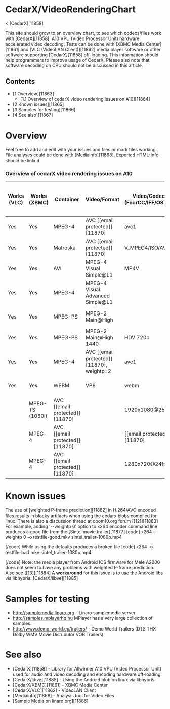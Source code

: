 # CedarX/VideoRenderingChart
< [CedarX][11858]
 
This site should grow to an overview chart, to see which codecs/files work with [CedarX][11858], A10 VPU (Video Processor Unit) hardware accelerated video decoding. 
Tests can be done with [XBMC Media Center][11861] and [VLC (VideoLAN Client)][11862] media player software or other software supporting [CedarX][11858] off-loading. 
This information should help programmers to improve usage of CedarX. Please also note that software decoding on CPU should not be discussed in this article. 
## Contents
  * [1 Overview][11863]
    * [1.1 Overview of cedarX video rendering issues on A10][11864]
  * [2 Known issues][11865]
  * [3 Samples for testing][11866]
  * [4 See also][11867]

# Overview
Feel free to add and edit with your issues and files or mark files working. File analyses could be done with [Mediainfo][11868]. Exported HTML-Info should be linked. 
### Overview of cedarX video rendering issues on A10
Works (VLC) | Works (XBMC) | Container | Video/Format | Video/CodecID (FourCC/IFF/OSType) | Resolution/Framerate | Audio/Format | Bitrate/Samplerate | Audio/Codec_ID (FourCC/IFF/OSType) | SampleFile | issues (XBMC native) | issues (VLC native) | issues (XBMC libhybris) | issues (VLC libhybris) | issues (mplayer [libvdpau-sunxi][11869])   
---|---|---|---|---|---|---|---|---|---|---|---|---|---|---  
Yes | Yes | MPEG-4 | AVC [[email protected]][11870] | avc1 | 1920x1080@25fps | AAC LC | VBR [[email protected]][11870] kHz | AAC | [[1]][11871] | None | None |  |  | unknown video format   
Yes | Yes | Matroska | AVC [[email protected]][11870] | V_MPEG4/ISO/AVC | 1280x720@25fps | - | - | - | [[2]][11872] | None | None |  |  | None   
Yes | Yes | AVI | MPEG-4 Visual Simple@L1 | MP4V | 1920x1080@25fps | MPEG1 Layer 3 | CBR [[email protected]][11870] kHz | MP3 | [[3]][11873] | None | None |  |  | None   
Yes | Yes | MPEG-4 | MPEG-4 Visual Advanced Simple@L1 |  | 1280x720@25fps | - | - | - | [[4]][11874] | Jerky / Rubberbanding playback | None |  |  | None   
Yes | Yes | MPEG-PS | MPEG-2 Main@High |  | 1920x1080@25fps | MPEG1 Layer 2 | CBR [[email protected]][11870] | MP2 | [[5]][11875] | None | None |  |  | None   
Yes | Yes | MPEG-PS | MPEG-2 Main@High 1440 | HDV 720p | 1280x720@25fps | - | - | - | [[6]][11876] | None | None |  |  | None   
Yes | Yes | MPEG-4 | AVC [[email protected]][11870], weightp=2 | avc1 | 1920x1080@24fps | AAC LC | VBR 127Kbps@48 kHz | AAC | [[7]][11877] | Lots of artifacts | Lots of artifacts |  |  | None   
Yes | Yes | WEBM | VP8 | webm | 1920x1080@25fps | vorbis | 996kbps @48/48/24 kHz | VORBIS | [[8]][11878] | None | None |  |  | unknown video format   
|  | MPEG-TS (1080i) | AVC [[email protected]][11870] |  | 1920x1080@25fps | AC3 | CBR 384Kbps@48 kHz |  | [[9]][11879] |  |  | Lag video and sound | None | None   
|  | MPEG-4 | AVC [[email protected]][11870] |  | [[email protected]][11870] | AC3 | CBR 320Kbps@48 kHz |  | [[10]][11880] | Artifacts and lag video | Only artifacts | Only lag video | None | None   
|  | MPEG-4 | AVC [[email protected]][11870] |  | 1280x720@24fps | DTS | CBR 2 046 Kbps / 1 509 Kbps@48 kHz |  | [[11]][11881] | Artifacts and lag video | Only artifacts | Only lag video | None | None   
# Known issues
The use of [weighted P-frame prediction][11882] in H.264/AVC encoded files results in blocky artifacts when using the cedarx blobs compiled for linux. There is also a discussion thread at doom10.org forum [[12]][11883]
For example, adding '--weightp 0' option to x264 encoder command line produces a good file from the [Sintel movie trailer][11877]
[code] 
     x264 --weightp 0 -o testfile-good.mkv sintel_trailer-1080p.mp4
    
[/code]
While using the defaults produces a broken file 
[code] 
     x264 -o testfile-bad.mkv sintel_trailer-1080p.mp4
    
[/code]
Note: the media player from Android ICS firmware for Mele A2000 does not seem to have any problems with weighted P-frame prediction. 
Also see [[13]][11884]
A **workaround** for this issue is to use the Android libs via libhybris: [CedarX/libve][11885]
# Samples for testing
  * <http://samplemedia.linaro.org> \- Linaro samplemedia server
  * <http://samples.mplayerhq.hu> MPlayer has a very large collection of samples.
  * <http://www.demo-world.eu/trailers/> \- Demo World Trailers (DTS THX Dolby WMV Movie Distributor VOB Trailers)

# See also
  * [CedarX][11858] \- Library for Allwinner A10 VPU (Video Processor Unit) used for audio and video decoding and encoding hardware off-loading.
  * [CedarX/libve][11885] \- Using the Android blob on linux via libhybris
  * [CedarX/XBMC][11861] \- XBMC Media Center
  * [CedarX/VLC][11862] \- VideoLAN Client
  * [Mediainfo][11868] \- Analysis tool for Video Files
  * [Sample Media on linaro.org][11886]
